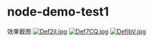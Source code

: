 # node-demo-test1
效果截图
[![Def2jI.jpg](https://s3.ax1x.com/2020/11/18/Def2jI.jpg)](https://imgchr.com/i/Def2jI)
[![Def7CQ.jpg](https://s3.ax1x.com/2020/11/18/Def7CQ.jpg)](https://imgchr.com/i/Def7CQ)
[![DefjbV.jpg](https://s3.ax1x.com/2020/11/18/DefjbV.jpg)](https://imgchr.com/i/DefjbV)
